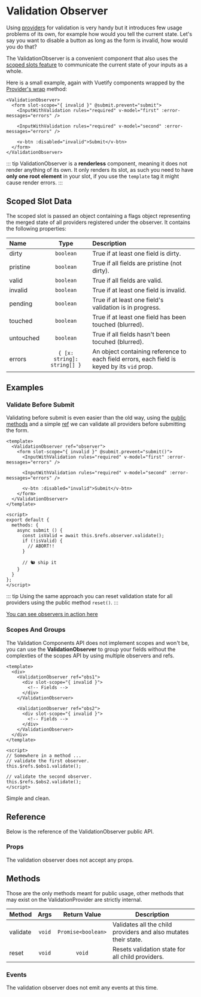 # Validation Observer

Using [providers](./validation-provider.md) for validation is very handy but it introduces few usage problems of its own, for example how would you tell the current state. Let's say you want to disable a button as long as the form is invalid, how would you do that?

The ValidationObserver is a convenient component that also uses the [scoped slots feature](https://vuejs.org/v2/guide/components-slots.html#Scoped-Slots) to communicate the current state of your inputs as a whole.

Here is a small example, again with Vuetify components wrapped by the [Provider's wrap](./validation-provider.md#creating-high-order-components) method:

```vue
<ValidationObserver>
  <form slot-scope="{ invalid }" @submit.prevent="submit">
    <InputWithValidation rules="required" v-model="first" :error-messages="errors" />

    <InputWithValidation rules="required" v-model="second" :error-messages="errors" />

    <v-btn :disabled="invalid">Submit</v-btn>
  </form>
</ValidationObserver>
```

::: tip
  ValidationObserver is a __renderless__ component, meaning it does not render anything of its own. It only renders its slot, as such you need to have __only one root element__ in your slot, if you use the `template` tag it might cause render errors.
:::

## Scoped Slot Data

The scoped slot is passed an object containing a flags object representing the merged state of all providers registered under the observer. It contains the following properties:

| Name      | Type                        |  Description                                                                                |
|:----------|:---------------------------:|:--------------------------------------------------------------------------------------------|
| dirty     | `boolean`                   | True if at least one field is dirty.                                                        |
| pristine  | `boolean`                   | True if all fields are pristine (not dirty).                                                |
| valid     | `boolean`                   | True if all fields are valid.                                                               |
| invalid   | `boolean`                   | True if at least one field is invalid.                                                      |
| pending   | `boolean`                   | True if at least one field's validation is in progress.                                     |
| touched   | `boolean`                   | True if at least one field has been touched (blurred).                                      |
| untouched | `boolean`                   | True if all fields hasn't been tocuhed (blurred).                                           |
| errors    | `{ [x: string]: string[] }` | An object containing reference to each field errors, each field is keyed by its `vid` prop. |

## Examples

### Validate Before Submit

Validating before submit is even easier than the old way, using the [public methods](#methods) and a simple [ref](https://vuejs.org/v2/api/#ref) we can validate all providers before submitting the form.

```vue
<template>
  <ValidationObserver ref="observer">
    <form slot-scope="{ invalid }" @submit.prevent="submit()">
      <InputWithValidation rules="required" v-model="first" :error-messages="errors" />

      <InputWithValidation rules="required" v-model="second" :error-messages="errors" />

      <v-btn :disabled="invalid">Submit</v-btn>
    </form>
  </ValidationObserver>
</template>

<script>
export default {
  methods: {
    async submit () {
      const isValid = await this.$refs.observer.validate();
      if (!isValid) {
        // ABORT!!
      }

      // 🐿 ship it
    }
  }
};
</script>
```

::: tip
  Using the same approach you can reset validation state for all providers using the public method `reset()`.
:::

[You can see observers in action here](/examples/validation-providers.md)

### Scopes And Groups

The Validation Components API does not implement scopes and won't be, you can use the __ValidationObserver__ to group your fields without the complexties of the scopes API by using multiple observers and refs.

```vue
<template>
  <div>
    <ValidationObserver ref="obs1">
      <div slot-scope="{ invalid }">
        <!-- Fields -->
      </div>
    </ValidationObserver>

    <ValidationObserver ref="obs2">
      <div slot-scope="{ invalid }">
        <!-- Fields -->
      </div>
    </ValidationObserver>
  </div>
</template>

<script>
// Somewhere in a method ...
// validate the first observer.
this.$refs.$obs1.validate();

// validate the second observer.
this.$refs.$obs2.validate();
</script>
```

Simple and clean.

## Reference

Below is the reference of the ValidationObserver public API.

### Props

The validation observer does not accept any props.

## Methods

Those are the only methods meant for public usage, other methods that may exist on the ValidationProvider are strictly internal.

|Method       | Args    | Return Value                  | Description                                                     |
|-------------|:-------:|:-----------------------------:|-----------------------------------------------------------------|
| validate    | `void`  | `Promise<boolean>`            | Validates all the child providers and also mutates their state. |
| reset       | `void`  | `void`                        | Resets validation state for all child providers.                |

### Events

The validation observer does not emit any events at this time.

